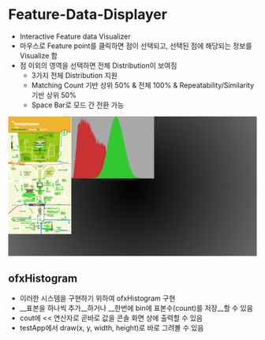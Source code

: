 Feature-Data-Displayer
======================
- Interactive Feature data Visualizer
- 마우스로 Feature point를 클릭하면 점이 선택되고, 선택된 점에 해당되는 정보를 Visualize 함
- 점 이외의 영역을 선택하면 전체 Distribution이 보여짐
    - 3가지 전체 Distribution 지원
    - Matching Count 기반 상위 50% & 전체 100% & Repeatability/Similarity 기반 상위 50%
    - Space Bar로 모드 간 전환 가능

![](https://raw.githubusercontent.com/msl-kist/Feature-Data-Displayer/master/screenshots/screenshot.png)

## ofxHistogram
- 이러한 시스템을 구현하기 위하여 ofxHistogram 구현
- __표본을 하나씩 추가__하거나 __한번에 bin에 표본수(count)를 저장__할 수 있음
- cout에 << 연산자로 곧바로 값을 콘솔 화면 상에 출력할 수 있음
- testApp에서 draw(x, y, width, height)로 바로 그려볼 수 있음 
